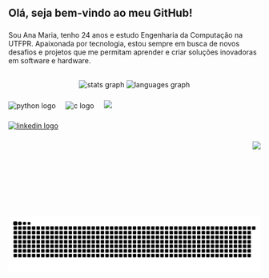 <h2 align="left">Olá, seja bem-vindo ao meu GitHub!</h2>

###
<p>Sou Ana Maria, tenho 24 anos e estudo Engenharia da Computação na UTFPR. Apaixonada por tecnologia, estou sempre em busca de novos desafios e projetos que me permitam aprender e criar soluções inovadoras em software e hardware.</p>

<br>
<div align="center">
  <img src="https://github-readme-stats.vercel.app/api?username=AnaMariaDV&hide_title=false&hide_rank=false&show_icons=true&include_all_commits=true&count_private=true&disable_animations=false&theme=dracula&locale=en&hide_border=false" height="150" alt="stats graph"  />
  <img src="https://github-readme-stats.vercel.app/api/top-langs?username=AnaMariaDV&locale=en&hide_title=false&layout=compact&card_width=320&langs_count=5&theme=dracula&hide_border=false" height="150" alt="languages graph"  />
</div>

###

<div align="left">
  <img src="https://cdn.jsdelivr.net/gh/devicons/devicon/icons/python/python-original.svg" height="30" alt="python logo"  />
  <img width="12" />
  <img src="https://cdn.jsdelivr.net/gh/devicons/devicon/icons/c/c-original.svg" height="30" alt="c logo"  />
  <img width="12" />
  <img src="https://cdn.iconscout.com/icon/free/png-256/free-html-5-logo-icon-download-in-svg-png-gif-file-formats--programming-langugae-language-pack-logos-icons-1175208.png"/ height="30">
</div>

###

<div align="left">
  <a href="https://www.linkedin.com/in/anamariasilva2023/" target="_blank">
    <img src="https://img.shields.io/static/v1?message=LinkedIn&logo=linkedin&label=&color=0077B5&logoColor=white&labelColor=&style=for-the-badge" height="35" alt="linkedin logo"  />
  </a>
</div>

###

<img align="right" height="150" src="https://i.pinimg.com/originals/1b/83/dc/1b83dce6c2a59c92d2dfdd14df85c377.gif"  />



<br clear="both">

<img src="https://raw.githubusercontent.com/AnaMariaDV/AnaMariaDV/output/snake.svg" alt="Snake animation" />

###

<div align="center">
</div>

###
